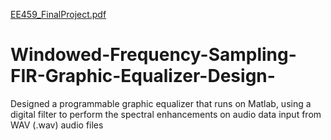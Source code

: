 [EE459_FinalProject.pdf](https://github.com/nnikfar/Windowed-Frequency-Sampling-FIR-Graphic-Equalizer-Design-/files/7112493/EE459_FinalProject.pdf)
# Windowed-Frequency-Sampling-FIR-Graphic-Equalizer-Design-
Designed a programmable graphic equalizer that runs on Matlab, using a digital filter to perform the spectral enhancements on audio data input from WAV (.wav) audio files
